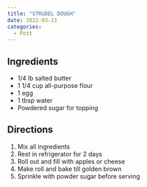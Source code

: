 ```yaml
---
title: "STRUDEL DOUGH"
date: 2022-03-21
categories:
  - Post
---
```

## Ingredients
* 1/4 lb salted butter
* 1 1/4 cup all-purpose flour
* 1 egg
* 1 tbsp water
* Powdered sugar for topping
## Directions
1. Mix all ingredients
2. Rest in refrigerator for 2 days
3. Roll out and fill with apples or cheese
4. Make  roll and bake till golden brown
5. Sprinkle with powder sugar before serving


